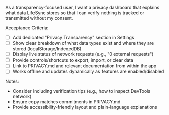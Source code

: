 As a transparency-focused user, I want a privacy dashboard that explains what data LifeSync stores so that I can verify nothing is tracked or transmitted without my consent.

Acceptance Criteria:
- [ ] Add dedicated "Privacy Transparency" section in Settings
- [ ] Show clear breakdown of what data types exist and where they are stored (localStorage/IndexedDB)
- [ ] Display live status of network requests (e.g., "0 external requests")
- [ ] Provide controls/shortcuts to export, import, or clear data
- [ ] Link to PRIVACY.md and relevant documentation from within the app
- [ ] Works offline and updates dynamically as features are enabled/disabled

Notes:
- Consider including verification tips (e.g., how to inspect DevTools network)
- Ensure copy matches commitments in PRIVACY.md
- Provide accessibility-friendly layout and plain-language explanations
